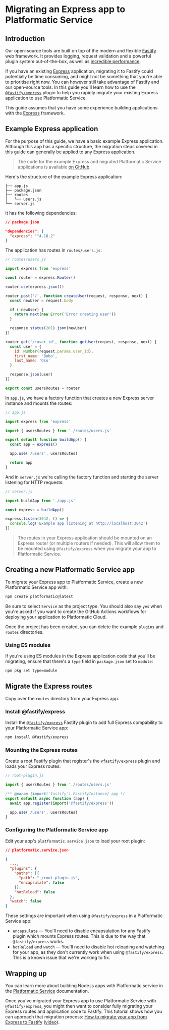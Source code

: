 # Migrating an Express app to Platformatic Service

## Introduction

Our open-source tools are built on top of the modern and flexible [Fastify](https://www.fastify.io/) web framework. It provides logging, request validation and a powerful plugin system out-of-the-box, as well as [incredible performance](https://www.fastify.io/benchmarks/).

If you have an existing [Express](http://expressjs.com/) application, migrating it to Fastify could potentially be time consuming, and might not be something that you're able to prioritise right now. You can however still take advantage of Fastify and our open-source tools. In this guide you'll learn how to use the [`@fastify/express`](https://www.npmjs.com/package/@fastify/express) plugin to help you rapidly migrate your existing Express application to use Platformatic Service.

This guide assumes that you have some experience building applications with the [Express](https://expressjs.com/) framework.

## Example Express application

For the purpose of this guide, we have a basic example Express application. Although this app has a specific structure, the migration steps covered in this guide can generally be applied to any Express application.

> The code for the example Express and migrated Platformatic Service applications is available [on GitHub](https://github.com/platformatic/examples/tree/main/applications/deploy-express-app-platformatic-cloud).

Here's the structure of the example Express application:

```
├── app.js
├── package.json
├── routes
│   └── users.js
└── server.js
```

It has the following dependencies:

```json
// package.json

"dependencies": {
  "express": "^4.18.2"
}
```

The application has routes in `routes/users.js`:

```javascript
// routes/users.js

import express from 'express'

const router = express.Router()

router.use(express.json())

router.post('/', function createUser(request, response, next) {
  const newUser = request.body

  if (!newUser) {
    return next(new Error('Error creating user'))
  }

  response.status(201).json(newUser)
})

router.get('/:user_id', function getUser(request, response, next) {
  const user = {
    id: Number(request.params.user_id),
    first_name: 'Bobo',
    last_name: 'Oso'
  }

  response.json(user)
})

export const usersRoutes = router
```

In `app.js`, we have a factory function that creates a new Express server instance and mounts the routes:

```javascript
// app.js

import express from 'express'

import { usersRoutes } from './routes/users.js'

export default function buildApp() {
  const app = express()

  app.use('/users', usersRoutes)

  return app
}
```

And in `server.js` we're calling the factory function and starting the server listening for HTTP requests:

```javascript
// server.js

import buildApp from './app.js'

const express = buildApp()

express.listen(3042, () => {
  console.log('Example app listening at http://localhost:3042')
})
```

> The routes in your Express application should be mounted on an Express router (or multiple routers if needed). This will allow them to be mounted using `@fastify/express` when you migrate your app to Platformatic Service.

## Creating a new Platformatic Service app

To migrate your Express app to Platformatic Service, create a new Platformatic Service app with:

```bash
npm create platformatic@latest
```

Be sure to select `Service` as the project type. You should also say `yes` when you're asked if you want to create the GitHub Actions workflows for deploying your application to Platformatic Cloud.

Once the project has been created, you can delete the example `plugins` and `routes` directories.

### Using ES modules

If you're using ES modules in the Express application code that you'll be migrating, ensure that there's a `type` field in `package.json` set to `module`:

```bash
npm pkg set type=module
```

## Migrate the Express routes

Copy over the `routes` directory from your Express app.

### Install @fastify/express

Install the [`@fastify/express`](https://www.npmjs.com/package/@fastify/express) Fastify plugin to add full Express compability to your Platformatic Service app:

```bash
npm install @fastify/express
```

### Mounting the Express routes

Create a root Fastify plugin that register's the `@fastify/express` plugin and loads your Express routes:

```javascript
// root-plugin.js

import { usersRoutes } from './routes/users.js'

/** @param {import('fastify').FastifyInstance} app */
export default async function (app) {
  await app.register(import('@fastify/express'))

  app.use('/users', usersRoutes)
}
```

### Configuring the Platformatic Service app

Edit your app's `platformatic.service.json` to load your root plugin:

```json
// platformatic.service.json

{
  ...,
  "plugins": {
    "paths": [{
      "path": "./root-plugin.js",
      "encapsulate": false
    }],
    "hotReload": false
  },
  "watch": false
}
```

These settings are important when using `@fastify/express` in a Platformatic Service app:

- `encapsulate` — You'll need to disable encapsulation for any Fastify plugin which mounts Express routes. This is due to the way that `@fastify/express` works.
- `hotReload` and `watch` — You'll need to disable hot reloading and watching for your app, as they don't currently work when using `@fastify/express`. This is a known issue that we're working to fix.

## Wrapping up

You can learn more about building Node.js apps with Platformatic service in the [Platformatic Service](https://oss.platformatic.dev/docs/reference/service/introduction) documentation.

Once you've migrated your Express app to use Platformatic Service with `@fastify/express`, you might then want to consider fully migrating your Express routes and application code to Fastify. This tutorial shows how you can approach that migration process: [How to migrate your app from Express to Fastify](https://simonplend.com/how-to-migrate-your-app-from-express-to-fastify/) ([video](https://simonplend.com/learning-fastify-how-to-migrate-your-app-from-express-to-fastify/)).

